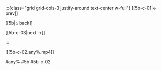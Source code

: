 :::{class="grid grid-cols-3 justify-around text-center w-full"}
[[5b-c-01|← prev]]

[[5b|⌂ back]]

[[5b-c-03|next →]]

:::

![[5b-c-02.any%.mp4]]

#any% #5b #5b-c-02